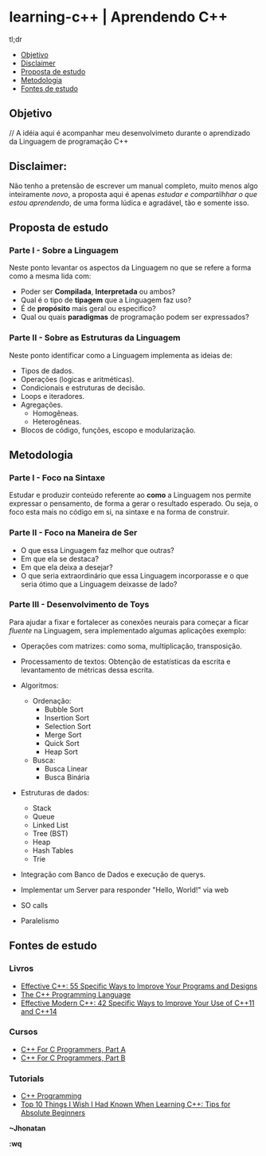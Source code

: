 # learning-c++ | Aprendendo C++

tl;dr
- [Objetivo](#objetivo)
- [Disclaimer](#disclaimer)
- [Proposta de estudo](#proposta-de-estudo)
- [Metodologia](#metodologia)
- [Fontes de estudo](#fontes-de-estudo)

## Objetivo
// A idéia aqui é acompanhar meu desenvolvimeto durante o aprendizado da
Linguagem de programação C++


## Disclaimer:
Não tenho a pretensão de escrever um manual completo, muito menos algo
inteiramente *novo*, a proposta aqui é apenas *estudar e compartilhhar o que
estou aprendendo*, de uma forma lúdica e agradável, tão e somente isso.


## Proposta de estudo
### Parte I - Sobre a Linguagem

Neste ponto levantar os aspectos da Linguagem no que se refere a forma como a
mesma lida com:
- Poder ser **Compilada**, **Interpretada** ou ambos?
- Qual é o tipo de **tipagem** que a Linguagem faz uso?
- É de **propósito** mais geral ou especifico?
- Qual ou quais **paradigmas** de programação podem ser expressados?

### Parte II - Sobre as Estruturas da Linguagem

Neste ponto identificar como a Linguagem implementa as ideias de:
- Tipos de dados.
- Operações (logicas e aritméticas).
- Condicionais e estruturas de decisão.
- Loops e iteradores.
- Agregações.
  - Homogêneas.
  - Heterogêneas.
- Blocos de código, funções, escopo e modularização.


## Metodologia
### Parte I - Foco na Sintaxe
Estudar e produzir conteúdo referente ao **como** a Linguagem nos permite 
expressar o pensamento, de forma a gerar o resultado esperado. Ou seja, o foco
esta mais no código em si, na sintaxe e na forma de construir.

### Parte II - Foco na Maneira de Ser
- O que essa Linguagem faz melhor que outras? 
- Em que ela se destaca? 
- Em que ela deixa a desejar? 
- O que seria extraordinário que essa Linguagem incorporasse e o que seria ótimo que a Linguagem deixasse de lado?

### Parte III - Desenvolvimento de Toys
Para ajudar a fixar e fortalecer as conexões neurais para começar a ficar
_fluente_ na Linguagem, sera implementado algumas aplicações exemplo:
- Operações com matrizes: como soma, multiplicação, transposição.
- Processamento de textos: Obtenção de estatísticas da escrita e levantamento
  de métricas dessa escrita.
- Algoritmos:
  - Ordenação:
    - Bubble Sort
    - Insertion Sort
    - Selection Sort
    - Merge Sort
    - Quick Sort
    - Heap Sort
  - Busca:
    - Busca Linear
    - Busca Binária
- Estruturas de dados:
  - Stack
  - Queue
  - Linked List
  - Tree (BST)
  - Heap
  - Hash Tables
  - Trie

- Integração com Banco de Dados e execução de querys.
- Implementar um Server para responder "Hello, World!" via web
- SO calls
- Paralelismo


## Fontes de estudo
### Livros
- [Effective C++: 55 Specific Ways to Improve Your Programs and Designs](https://www.amazon.com/Effective-Specific-Improve-Programs-Designs/dp/0321334876)
- [The C++ Programming Language](https://www.amazon.com/C-Programming-Language-4th/dp/0321563840)
- [Effective Modern C++: 42 Specific Ways to Improve Your Use of C++11 and C++14](https://www.amazon.com/Effective-Modern-Specific-Ways-Improve/dp/1491903996)

### Cursos
- [C++ For C Programmers, Part A](https://www.coursera.org/learn/c-plus-plus-a)
- [C++ For C Programmers, Part B](https://www.coursera.org/learn/c-plus-plus-b)

### Tutorials
- [C++ Programming](https://www.youtube.com/watch?v=Rub-JsjMhWY)
- [Top 10 Things I Wish I Had Known When Learning C++: Tips for Absolute Beginners](https://www.youtube.com/watch?v=Vy3DvF8nibA)


**~Jhonatan**

**:wq**
